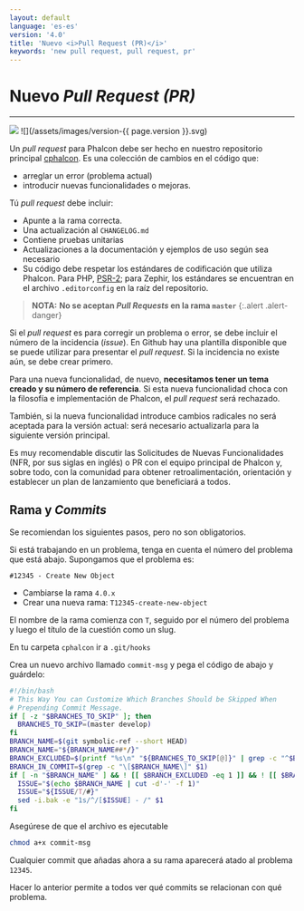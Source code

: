 ```yaml
---
layout: default
language: 'es-es'
version: '4.0'
title: 'Nuevo <i>Pull Request (PR)</i>'
keywords: 'new pull request, pull request, pr'
---
```


# Nuevo *Pull Request (PR)* 

* * *

![](/assets/images/document-status-stable-success.svg) ![](/assets/images/version-{{ page.version }}.svg)

Un *pull request* para Phalcon debe ser hecho en nuestro repositorio principal [cphalcon](https://github.com/phalcon/cphalcon). Es una colección de cambios en el código que:

- arreglar un error (problema actual)
- introducir nuevas funcionalidades o mejoras.

Tú *pull request* debe incluir:

- Apunte a la rama correcta.
- Una actualización al `CHANGELOG.md`
- Contiene pruebas unitarias
- Actualizaciones a la documentación y ejemplos de uso según sea necesario
- Su código debe respetar los estándares de codificación que utiliza Phalcon. Para PHP, [PSR-2](https://www.php-fig.org/psr/); para Zephir, los estándares se encuentran en el archivo `.editorconfig` en la raíz del repositorio.

> **NOTA:** **No se aceptan *Pull Requests* en la rama `master`**
{:.alert .alert-danger}

Si el *pull request* es para corregir un problema o error, se debe incluir el número de la incidencia (*issue*). En Github hay una plantilla disponible que se puede utilizar para presentar el *pull request*. Si la incidencia no existe aún, se debe crear primero.

Para una nueva funcionalidad, de nuevo, **necesitamos tener un tema creado y su número de referencia**. Si esta nueva funcionalidad choca con la filosofía e implementación de Phalcon, el *pull request* será rechazado.

También, si la nueva funcionalidad introduce cambios radicales no será aceptada para la versión actual: será necesario actualizarla para la siguiente versión principal.

Es muy recomendable discutir las Solicitudes de Nuevas Funcionalidades (NFR, por sus siglas en inglés) o PR con el equipo principal de Phalcon y, sobre todo, con la comunidad para obtener retroalimentación, orientación y establecer un plan de lanzamiento que beneficiará a todos.

## Rama y *Commits*

Se recomiendan los siguientes pasos, pero no son obligatorios.

Si está trabajando en un problema, tenga en cuenta el número del problema que está abajo. Supongamos que el problema es:

`#12345 - Create New Object`

- Cambiarse la rama `4.0.x`
- Crear una nueva rama: `T12345-create-new-object`

El nombre de la rama comienza con `T`, seguido por el número del problema y luego el título de la cuestión como un slug.

En tu carpeta `cphalcon` ir a `.git/hooks`

Crea un nuevo archivo llamado `commit-msg` y pega el código de abajo y guárdelo:

```bash
#!/bin/bash
# This Way You can Customize Which Branches Should be Skipped When
# Prepending Commit Message.
if [ -z "$BRANCHES_TO_SKIP" ]; then
  BRANCHES_TO_SKIP=(master develop)
fi
BRANCH_NAME=$(git symbolic-ref --short HEAD)
BRANCH_NAME="${BRANCH_NAME##*/}"
BRANCH_EXCLUDED=$(printf "%s\n" "${BRANCHES_TO_SKIP[@]}" | grep -c "^$BRANCH_NAME$")
BRANCH_IN_COMMIT=$(grep -c "\[$BRANCH_NAME\]" $1)
if [ -n "$BRANCH_NAME" ] && ! [[ $BRANCH_EXCLUDED -eq 1 ]] && ! [[ $BRANCH_IN_COMMIT -ge 1 ]]; then
  ISSUE="$(echo $BRANCH_NAME | cut -d'-' -f 1)"
  ISSUE="${ISSUE/T/#}"
  sed -i.bak -e "1s/^/[$ISSUE] - /" $1
fi
```

Asegúrese de que el archivo es ejecutable

```bash
chmod a+x commit-msg
```

Cualquier commit que añadas ahora a su rama aparecerá atado al problema `12345`.

Hacer lo anterior permite a todos ver qué commits se relacionan con qué problema.
